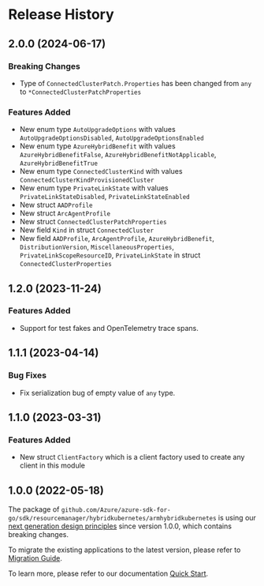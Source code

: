 # Release History

## 2.0.0 (2024-06-17)
### Breaking Changes

- Type of `ConnectedClusterPatch.Properties` has been changed from `any` to `*ConnectedClusterPatchProperties`

### Features Added

- New enum type `AutoUpgradeOptions` with values `AutoUpgradeOptionsDisabled`, `AutoUpgradeOptionsEnabled`
- New enum type `AzureHybridBenefit` with values `AzureHybridBenefitFalse`, `AzureHybridBenefitNotApplicable`, `AzureHybridBenefitTrue`
- New enum type `ConnectedClusterKind` with values `ConnectedClusterKindProvisionedCluster`
- New enum type `PrivateLinkState` with values `PrivateLinkStateDisabled`, `PrivateLinkStateEnabled`
- New struct `AADProfile`
- New struct `ArcAgentProfile`
- New struct `ConnectedClusterPatchProperties`
- New field `Kind` in struct `ConnectedCluster`
- New field `AADProfile`, `ArcAgentProfile`, `AzureHybridBenefit`, `DistributionVersion`, `MiscellaneousProperties`, `PrivateLinkScopeResourceID`, `PrivateLinkState` in struct `ConnectedClusterProperties`


## 1.2.0 (2023-11-24)
### Features Added

- Support for test fakes and OpenTelemetry trace spans.


## 1.1.1 (2023-04-14)
### Bug Fixes

- Fix serialization bug of empty value of `any` type.


## 1.1.0 (2023-03-31)
### Features Added

- New struct `ClientFactory` which is a client factory used to create any client in this module


## 1.0.0 (2022-05-18)

The package of `github.com/Azure/azure-sdk-for-go/sdk/resourcemanager/hybridkubernetes/armhybridkubernetes` is using our [next generation design principles](https://azure.github.io/azure-sdk/general_introduction.html) since version 1.0.0, which contains breaking changes.

To migrate the existing applications to the latest version, please refer to [Migration Guide](https://aka.ms/azsdk/go/mgmt/migration).

To learn more, please refer to our documentation [Quick Start](https://aka.ms/azsdk/go/mgmt).
